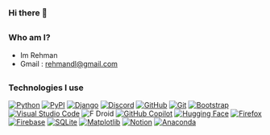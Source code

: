 ### Hi there 👋
##
### Who am I?
 - Im Rehman 
 - Gmail : rehmandl@gmail.com
##
### Technologies I use
[![Python](https://img.shields.io/badge/Python-3776AB?logo=python&logoColor=fff)](#) [![PyPI](https://img.shields.io/badge/PyPI-3775A9?logo=pypi&logoColor=fff)](#) [![Django](https://img.shields.io/badge/Django-%23092E20.svg?logo=django&logoColor=white)](#) [![Discord](https://img.shields.io/badge/Discord-%235865F2.svg?&logo=discord&logoColor=white)](#) [![GitHub](https://img.shields.io/badge/GitHub-%23121011.svg?logo=github&logoColor=white)](#) [![Git](https://img.shields.io/badge/Git-F05032?logo=git&logoColor=fff)](#) [![Bootstrap](https://img.shields.io/badge/Bootstrap-7952B3?logo=bootstrap&logoColor=fff)](#) [![Visual Studio Code](https://custom-icon-badges.demolab.com/badge/Visual%20Studio%20Code-0078d7.svg?logo=vsc&logoColor=white)](#) ![F Droid](https://img.shields.io/badge/F_Droid-1976D2.svg?&logo=f-droid&logoColor=white) [![GitHub Copilot](https://img.shields.io/badge/GitHub%20Copilot-000?logo=githubcopilot&logoColor=fff)](#) [![Hugging Face](https://img.shields.io/badge/Hugging%20Face-FFD21E?logo=huggingface&logoColor=000)](#) [![Firefox](https://img.shields.io/badge/Firefox-FF7139?logo=Firefox&logoColor=white)](#) [![Firebase](https://img.shields.io/badge/Firebase-039BE5?logo=Firebase&logoColor=white)](#) [![SQLite](https://img.shields.io/badge/SQLite-%2307405e.svg?logo=sqlite&logoColor=white)](#) [![Matplotlib](https://custom-icon-badges.demolab.com/badge/Matplotlib-71D291?logo=matplotlib&logoColor=fff)](#) [![Notion](https://img.shields.io/badge/Notion-000?logo=notion&logoColor=fff)](#) [![Anaconda](https://img.shields.io/badge/Anaconda-44A833?logo=anaconda&logoColor=fff)](#)
</div>

